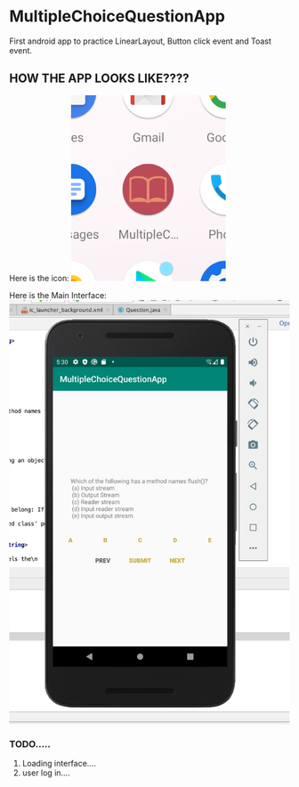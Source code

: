 # MultipleChoiceQuestionApp
First android app to practice LinearLayout, Button click event and Toast event.

## HOW THE APP LOOKS LIKE????
 Here is the icon:
 ![alt text](icon.png)

 Here is the Main Interface:
 ![alt text](mainInterface.png)
 
### TODO.....
  1. Loading interface....
  2. user log in....
